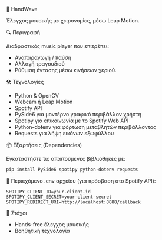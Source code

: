 🎵 HandWave

Έλεγχος μουσικής με χειρονομίες, μέσω Leap Motion.

🔍 Περιγραφή

Διαδραστικός music player που επιτρέπει:

- Αναπαραγωγή / παύση
- Αλλαγή τραγουδιού
- Ρύθμιση έντασης
  μέσω κινήσεων χεριού.

🛠️ Τεχνολογίες

- Python & OpenCV
- Webcam ή Leap Motion
- Spotify API
- PySide6 για μοντέρνο γραφικό περιβάλλον χρήστη
- Spotipy για επικοινωνία με το Spotify Web API
- Python-dotenv για φόρτωση μεταβλητών περιβάλλοντος
- Requests για λήψη εικόνων εξωφύλλου

📦 Εξαρτήσεις (Dependencies)

Εγκαταστήστε τις απαιτούμενες βιβλιοθήκες με:
```bash
pip install PySide6 spotipy python-dotenv requests
```

📄 Περιεχόμενο .env αρχείου (για πρόσβαση στο Spotify API):
```env
SPOTIPY_CLIENT_ID=your-client-id
SPOTIPY_CLIENT_SECRET=your-client-secret
SPOTIPY_REDIRECT_URI=http://localhost:8888/callback
```

🎯 Στόχοι

- Hands-free έλεγχος μουσικής
- Βοηθητική τεχνολογία
